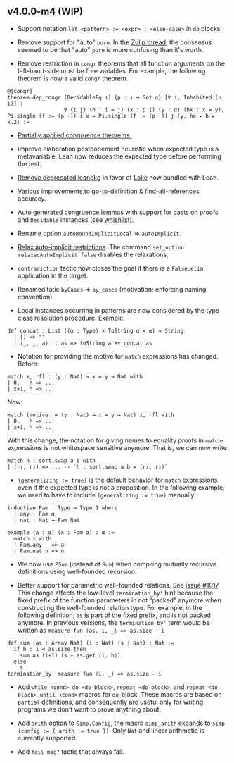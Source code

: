 v4.0.0-m4 (WIP)
---------

* Support notation `let <pattern> := <expr> | <else-case>` in `do` blocks.

* Remove support for "auto" `pure`. In the [Zulip thread](https://leanprover.zulipchat.com/#narrow/stream/270676-lean4/topic/for.2C.20unexpected.20need.20for.20type.20ascription/near/269083574), the consensus seemed to be that "auto" `pure` is more confusing than it's worth.

* Remove restriction in `congr` theorems that all function arguments on the left-hand-side must be free variables. For example, the following theorem is now a valid `congr` theorem.
```lean
@[congr]
theorem dep_congr [DecidableEq ι] {p : ι → Set α} [∀ i, Inhabited (p i)] :
                  ∀ {i j} (h : i = j) (x : p i) (y : α) (hx : x = y), Pi.single (f := (p ·)) i x = Pi.single (f := (p ·)) j ⟨y, hx ▸ h ▸ x.2⟩ :=
```

* [Partially applied congruence theorems.](https://github.com/leanprover/lean4/issues/988)

* Improve elaboration postponement heuristic when expected type is a metavariable. Lean now reduces the expected type before performing the test.

* [Remove deprecated leanpkg](https://github.com/leanprover/lean4/pull/985) in favor of [Lake](https://github.com/leanprover/lake) now bundled with Lean.

* Various improvements to go-to-definition & find-all-references accuracy.

* Auto generated congruence lemmas with support for casts on proofs and `Decidable` instances (see [whishlist](https://github.com/leanprover/lean4/issues/988)).

* Rename option `autoBoundImplicitLocal` => `autoImplicit`.

* [Relax auto-implicit restrictions](https://github.com/leanprover/lean4/pull/1011). The command `set_option relaxedAutoImplicit false` disables the relaxations.

* `contradiction` tactic now closes the goal if there is a `False.elim` application in the target.

* Renamed tatic `byCases` => `by_cases` (motivation: enforcing naming convention).

* Local instances occurring in patterns are now considered by the type class resolution procedure. Example:
```lean
def concat : List ((α : Type) × ToString α × α) → String
  | [] => ""
  | ⟨_, _, a⟩ :: as => toString a ++ concat as
```

* Notation for providing the motive for `match` expressions has changed.
Before:
```lean
match x, rfl : (y : Nat) → x = y → Nat with
| 0,   h => ...
| x+1, h => ...
```
Now:
```lean
match (motive := (y : Nat) → x = y → Nat) x, rfl with
| 0,   h => ...
| x+1, h => ...
```
With this change, the notation for giving names to equality proofs in `match`-expressions is not whitespace sensitive anymore. That is,
we can now write
```lean
match h : sort.swap a b with
| (r₁, r₂) => ... -- `h : sort.swap a b = (r₁, r₂)`
```

* `(generalizing := true)` is the default behavior for `match` expressions even if the expected type is not a proposition. In the following example, we used to have to include `(generalizing := true)` manually.
```lean
inductive Fam : Type → Type 1 where
  | any : Fam α
  | nat : Nat → Fam Nat

example (a : α) (x : Fam α) : α :=
  match x with
  | Fam.any   => a
  | Fam.nat n => n
```

* We now use `PSum` (instead of `Sum`) when compiling mutually recursive definitions using well-founded recursion.

* Better support for parametric well-founded relations. See [issue #1017](https://github.com/leanprover/lean4/issues/1017). This change affects the low-level `termination_by'` hint because the fixed prefix of the function parameters in not "packed" anymore when constructing the well-founded relation type. For example, in the following definition, `as` is part of the fixed prefix, and is not packed anymore. In previous versions, the `termination_by'` term would be written as `measure fun ⟨as, i, _⟩ => as.size - i`
```lean
def sum (as : Array Nat) (i : Nat) (s : Nat) : Nat :=
  if h : i < as.size then
    sum as (i+1) (s + as.get ⟨i, h⟩)
  else
    s
termination_by' measure fun ⟨i, _⟩ => as.size - i
```

* Add `while <cond> do <do-block>`, `repeat <do-block>`, and `repeat <do-block> until <cond>` macros for `do`-block. These macros are based on `partial` definitions, and consequently are useful only for writing programs we don't want to prove anything about.

* Add `arith` option to `Simp.Config`, the macro `simp_arith` expands to `simp (config := { arith := true })`. Only `Nat` and linear arithmetic is currently supported.

* Add `fail msg?` tactic that always fail.
